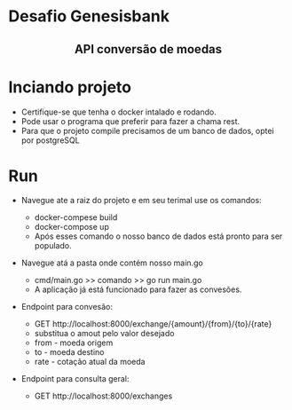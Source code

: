 # Desafio Genesisbank

<h2 align="center"> API conversão de moedas </h1>

# Inciando projeto
- Certifique-se que tenha o docker intalado e rodando.
- Pode usar o programa que preferir para fazer a chama rest.
- Para que o projeto compile precisamos de um banco de dados, optei por postgreSQL

# Run
- Navegue ate a raiz do projeto e em seu terimal use os comandos:
    - docker-compese build
    - docker-compose up
    - Após esses comando o nosso banco de dados está pronto para ser populado.

- Navegue atá a pasta onde contém nosso main.go
    - cmd/main.go >> comando >> go run main.go
    - A aplicação já está funcionado para fazer as convesões.

- Endpoint para convesão:
    - GET http://localhost:8000/exchange/{amount}/{from}/{to}/{rate}
    - substitua o amout pelo valor desejado
    - from - moeda origem 
    - to -  moeda destino
    - rate -  cotação atual da moeda

- Endpoint para consulta geral:
    - GET http://localhost:8000/exchanges




